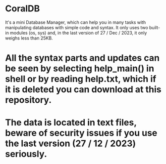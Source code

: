 # CoralDB
It's a mini Database Manager, which can help you in many tasks with manipulating databases with simple code and syntax.
It only uses two built-in modules (os, sys) and, in the last version of 27 / Dec / 2023, it only weighs less than 25KB.

# All the syntax parts and updates can be seen by selecting help_main() in shell or by reading help.txt, which if it is deleted you can download at this repository.

# The data is located in text files, beware of security issues if you use the last version (27 / 12 / 2023) seriously.

